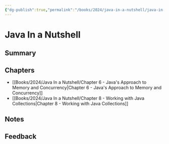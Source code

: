 ```yaml
---
{"dg-publish":true,"permalink":"/books/2024/java-in-a-nutshell/java-in-a-nutshell/","title":"Java In a Nutshell","tags":["java","book/2024"]}
---
```


# Java In a Nutshell

## Summary

## Chapters
- [[Books/2024/Java In a Nutshell/Chapter 6 - Java's Approach to Memory and Concurrency\|Chapter 6 - Java's Approach to Memory and Concurrency]]
- [[Books/2024/Java In a Nutshell/Chapter 8 - Working with Java Collections\|Chapter 8 - Working with Java Collections]]

## Notes

## Feedback
